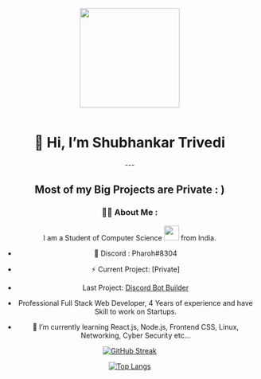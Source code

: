 
<div id="header" align="center">
  <img src="https://cdn.discordapp.com/attachments/1004752057489694751/1007232644557328545/Untitled_design_2.png"  width="200"/>
</div>
<div id="badges"align="center">
  
  <p><img src="https://komarev.com/ghpvc/?username=shubhankartrivedi&style=flat-square&color=blue" alt=""/></p>
</div>
<div align="center">
<h1>👋 Hi, I’m Shubhankar Trivedi</h1>
---
<h2>Most of my Big Projects are Private : )</h2>

### :man_technologist: About Me :
I am a Student of Computer Science <img src="https://emoji.gg/assets/emoji/4297-pepe-hacker.gif" width="30"> from India.<p>
- :telescope: Discord : Pharoh#8304

- :zap: Current Project: [Private]
- Last Project: <a href="https://discordbotbuilder.com" target="_blank">Discord Bot Builder</a>

- Professional Full Stack Web Developer, 4 Years of experience and have Skill to work on Startups.


- :seedling: I’m currently learning React.js, Node.js, Frontend CSS, Linux, Networking, Cyber Security etc...

[![GitHub Streak](http://github-readme-streak-stats.herokuapp.com?user=shubhankartrivedi&theme=dark&background=000000)](https://git.io/streak-stats)
  
  [![Top Langs](https://github-readme-stats.vercel.app/api/top-langs/?shubhankartrivedi&layout=compact&theme=vision-friendly-dark)](https://github.com/anuraghazra/github-readme-stats)
</div>
